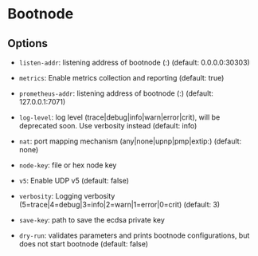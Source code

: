 # Bootnode

## Options

- ```listen-addr```: listening address of bootnode (<ip>:<port>) (default: 0.0.0.0:30303)

- ```metrics```: Enable metrics collection and reporting (default: true)

- ```prometheus-addr```: listening address of bootnode (<ip>:<port>) (default: 127.0.0.1:7071)

- ```log-level```: log level (trace|debug|info|warn|error|crit), will be deprecated soon. Use verbosity instead (default: info)

- ```nat```: port mapping mechanism (any|none|upnp|pmp|extip:<IP>) (default: none)

- ```node-key```: file or hex node key

- ```v5```: Enable UDP v5 (default: false)

- ```verbosity```: Logging verbosity (5=trace|4=debug|3=info|2=warn|1=error|0=crit) (default: 3)

- ```save-key```: path to save the ecdsa private key

- ```dry-run```: validates parameters and prints bootnode configurations, but does not start bootnode (default: false)